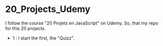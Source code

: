 # 20_Projects_Udemy
I follow the course "20 Projets en JavaScript" on Udemy. So, that my repo for this 20 projects.

  - 1 : I start the first, the "Quizz".
